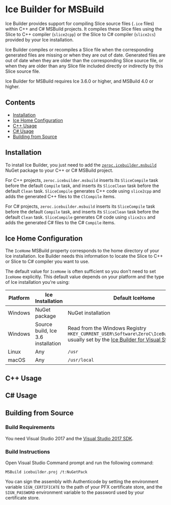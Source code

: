 # Ice Builder for MSBuild

Ice Builder provides support for compiling Slice source files (`.ice` files) within
C++ and C# MSBuild projects. It compiles these Slice files using the Slice to C++ 
compiler (`slice2cpp`) or the Slice to C# compiler (`slice2cs`) provided by your Ice 
installation.

Ice Builder compiles or recompiles a Slice file when the corresponding generated 
files are missing or when they are out of date. Generated files are out of date
when they are older than the corresponding Slice source file, or when they are older
than any Slice file included directly or indirectly by this Slice source file.

Ice Builder for MSBuild requires Ice 3.6.0 or higher, and MSBuild 4.0 or higher.

## Contents
- [Installation](#installation)
- [Ice Home Configuration](#ice-home-configuration)
- [C++ Usage](#c-usage)
- [C# Usage](#c-usage-1)
- [Building from Source](#building-from-source)

## Installation

To install Ice Builder, you just need to add the [`zeroc.icebuilder.msbuild`](1) NuGet package
to your C++ or C# MSBuild project.

For C++ projects, `zeroc.icebuilder.msbuild` inserts its `SliceCompile` task before the
default `Compile` task, and inserts its `SliceClean` task before the default `Clean` task.
`SliceCompile` generates C++ code using `slice2cpp` and adds the generated C++ files to
the `ClCompile` items.

For C# projects, `zeroc.icebuilder.msbuild` inserts its `SliceCompile` task before the
default `Compile` task, and inserts its `SliceClean` task before the default `Clean` task.
`SliceCompile` generates C# code using `slice2cs` and adds the generated C# files to
the C# `Compile` items.

## Ice Home Configuration

The `IceHome` MSBuild property corresponds to the home directory of your Ice installation.
Ice Builder needs this information to locate the Slice to C++ or Slice to C# compiler you 
want to use.

The default value for `IceHome` is often sufficient so you don't need to set `IceHome`
explicitly. This default value depends on your platform and the type of Ice installation 
you're using:

| Platform | Ice Installation                    | Default IceHome                 |
| -------- | ----------------------------------- | ------------------------------- |
| Windows  | NuGet package                       | NuGet installation              |
| Windows  | Source build, Ice 3.6 installation  | Read from the Windows Registry<br>`HKEY_CURRENT_USER\Software\ZeroC\IceBuilder\IceHome`<br>usually set by the [Ice Builder for Visual Studio](2) |
| Linux    | Any                                 | `/usr`                          |
| macOS    | Any                                 | `/usr/local`                    |

## C++ Usage

## C# Usage

## Building from Source

### Build Requirements

You need Visual Studio 2017 and the [Visual Studio 2017 SDK](3).

### Build Instructions

Open Visual Studio Command prompt and run the following command:

```
MSBuild icebuilder.proj /t:NuGetPack
```

You can sign the assembly with Authenticode by setting the environment variable `SIGN_CERTIFICATE` to
the path of your PFX certificate store, and the `SIGN_PASSWORD` environment variable to the password
used by your certificate store.

[1]: https://www.nuget.org/packages/zeroc.icebuilder.msbuild
[2]: https://github.com/zeroc-ice/ice-builder-visualstudio
[3]: https://docs.microsoft.com/en-us/visualstudio/extensibility/installing-the-visual-studio-sdk
